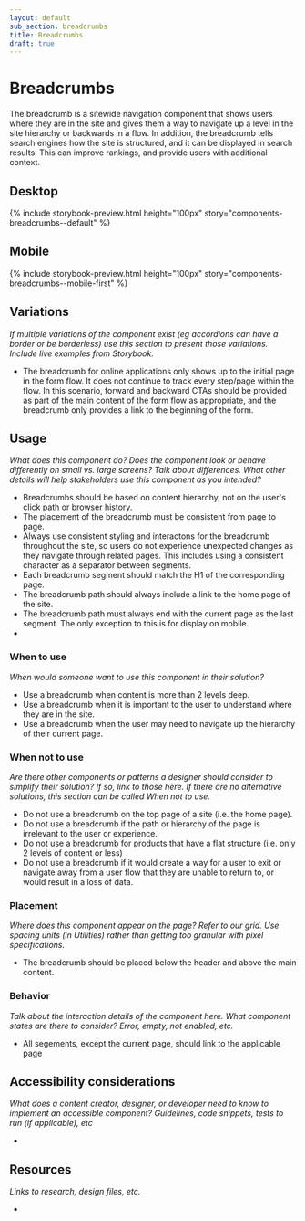 ```yaml
---
layout: default
sub_section: breadcrumbs
title: Breadcrumbs
draft: true
---
```


# Breadcrumbs

<p class="va-introtext">The breadcrumb is a sitewide navigation component that shows users where they are in the site and gives them a way to navigate up a level in the site hierarchy or backwards in a flow. In addition, the breadcrumb tells search engines how the site is structured, and it can be displayed in search results. This can improve rankings, and provide users with additional context. </p>

## Desktop
{% include storybook-preview.html height="100px" story="components-breadcrumbs--default" %}


## Mobile
{% include storybook-preview.html height="100px" story="components-breadcrumbs--mobile-first" %}


## Variations

*If multiple variations of the component exist (eg accordions can have a border or be borderless) use this section to present those variations. Include live examples from Storybook.*

- The breadcrumb for online applications only shows up to the initial page in the form flow.  It does not continue to track every step/page within the flow.  In this scenario, forward and backward CTAs should be provided as part of the main content of the form flow as appropriate, and the breadcrumb only provides a link to the beginning of the form. 

## Usage

*What does this component do? Does the component look or behave differently on small vs. large screens? Talk about differences. What other details will help stakeholders use this component as you intended?*

- Breadcrumbs should be based on content hierarchy, not on the user's click path or browser history. 
- The placement of the breadcrumb must be consistent from page to page. 
- Always use consistent styling and interactons for the breadcrumb throughout the site, so users do not experience unexpected changes as they navigate through related pages. This includes using a consistent character as a separator between segments.   
- Each breadcrumb segment should match the H1 of the corresponding page. 
- The breadcrumb path should always include a link to the home page of the site. 
- The breadcrumb path must always end with the current page as the last segment. The only exception to this is for display on mobile. 
- 


### When to use

*When would someone want to use this component in their solution?*

- Use a breadcrumb when content is more than 2 levels deep. 
- Use a breadcrumb when it is important to the user to understand where they are in the site.
- Use a breadcrumb when the user may need to navigate up the hierarchy of their current page. 

### When not to use

*Are there other components or patterns a designer should consider to simplify their solution? If so, link to those here. If there are no alternative solutions, this section can be called When _not_ to use.*

- Do not use a breadcrumb on the top page of a site (i.e. the home page). 
- Do not use a breadcrumb if the path or hierarchy of the page is irrelevant to the user or experience. 
- Do not use a breadcrumb for products that have a flat structure (i.e. only 2 levels of content or less)
- Do not use a breadcrumb if it would create a way for a user to exit or navigate away from a user flow that they are unable to return to, or would result in a loss of data. 


### Placement

*Where does this component appear on the page? Refer to our grid. Use spacing units (in Utilities) rather than getting too granular with pixel specifications.*

- The breadcrumb should be placed below the header and above the main content.


### Behavior

*Talk about the interaction details of the component here. What component states are there to consider? Error, empty, not enabled, etc.*

- All segements, except the current page, should link to the applicable page

## Accessibility considerations

*What does a content creator, designer, or developer need to know to implement an accessible component? Guidelines, code snippets, tests to run (if applicable), etc*

- 

## Resources

*Links to research, design files, etc.*

- 
